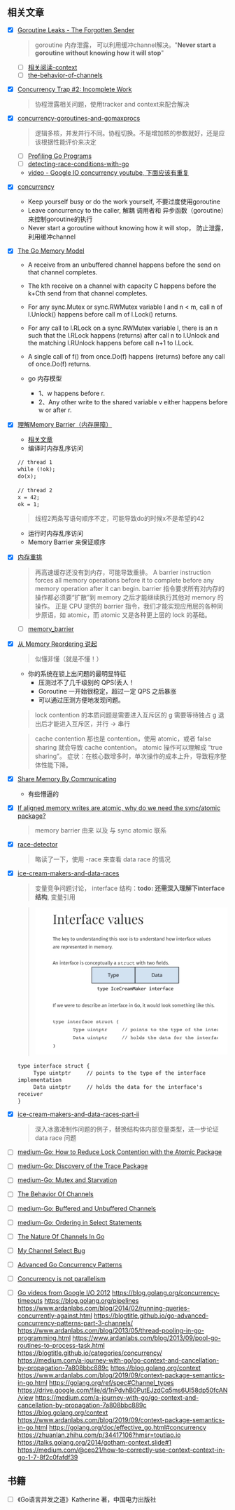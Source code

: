 ## 相关文章
- [X] [Goroutine Leaks - The Forgotten Sender](https://www.ardanlabs.com/blog/2018/11/goroutine-leaks-the-forgotten-sender.html)
  > goroutine 内存泄露， 可以利用缓冲channel解决。"**Never start a goroutine without knowing how it will stop**"
  - [ ] [相关阅读-context](https://blog.golang.org/context)
  - [ ] [the-behavior-of-channels](https://www.ardanlabs.com/blog/2017/10/the-behavior-of-channels.html)
- [X] [Concurrency Trap #2: Incomplete Work](https://www.ardanlabs.com/blog/2019/04/concurrency-trap-2-incomplete-work.html)
  > 协程泄露相关问题，使用tracker and context来配合解决
- [X] [concurrency-goroutines-and-gomaxprocs](https://www.ardanlabs.com/blog/2014/01/concurrency-goroutines-and-gomaxprocs.html)
  > 逻辑多核，并发并行不同。协程切换。不是增加核的参数就好，还是应该根据性能评价来决定 
  - [ ] [Profiling Go Programs](https://blog.golang.org/pprof)
  - [ ] [detecting-race-conditions-with-go](https://www.ardanlabs.com/blog/2013/09/detecting-race-conditions-with-go.html)
  - [video - Google IO concurrency youtube, 下面应该有重复](https://www.youtube.com/watch?v=f6kdp27TYZs)
- [X] [concurrency](https://dave.cheney.net/practical-go/presentations/qcon-china.html#_concurrency)
  - Keep yourself busy or do the work yourself, 不要过度使用goroutine
  - Leave concurrency to the caller, 解耦 调用者和 异步函数（goroutine）来控制goroutine的执行
  - Never start a goroutine without knowing how it will stop， 防止泄露，利用缓冲channel
- [X] [The Go Memory Model](https://golang.org/ref/mem)
  - A receive from an unbuffered channel happens before the send on that channel completes.
  - The kth receive on a channel with capacity C happens before the k+Cth send from that channel completes.
  - For any sync.Mutex or sync.RWMutex variable l and n < m, call n of l.Unlock() happens before call m of l.Lock() returns.
  - For any call to l.RLock on a sync.RWMutex variable l, there is an n such that the l.RLock happens (returns) after call n to l.Unlock and the matching l.RUnlock happens before call n+1 to l.Lock.
  - A single call of f() from once.Do(f) happens (returns) before any call of once.Do(f) returns.
    
  - go 内存模型
	- 1、w happens before r.
	- 2、Any other write to the shared variable v either happens before w or after r.
- [X] [理解Memory Barrier（内存屏障）](https://blog.csdn.net/caoshangpa/article/details/78853919)
  - [相关文章](https://blog.csdn.net/world_hello_100/article/details/50131497)
  - 编译时内存乱序访问
  ```
  // thread 1
  while (!ok);
  do(x);
  
  // thread 2
  x = 42;
  ok = 1;
  ```
  > 线程2两条写语句顺序不定，可能导致do的时候x不是希望的42
  - 运行时内存乱序访问
  - Memory Barrier 来保证顺序

- [X] [内存重排](https://blog.csdn.net/qcrao/article/details/92759907)
  > 再高速缓存还没有到内存，可能导致重排。
  A barrier instruction forces all memory operations before it to complete before any memory operation after it can begin.
  barrier 指令要求所有对内存的操作都必须要“扩散”到 memory 之后才能继续执行其他对 memory 的操作。
  正是 CPU 提供的 barrier 指令，我们才能实现应用层的各种同步原语，如 atomic，而 atomic 又是各种更上层的 lock 的基础。
  - [ ] [memory_barrier](https://github.com/cch123/golang-notes/blob/master/memory_barrier.md)
- [X] [从 Memory Reordering 说起](https://cch123.github.io/ooo/)
  > 似懂非懂（就是不懂！）
  - 你的系统在锁上出问题的最明显特征
    - 压测过不了几千级别的 QPS(丢人！
    - Goroutine 一开始很稳定，超过一定 QPS 之后暴涨
    - 可以通过压测方便地发现问题。
  >lock contention 的本质问题是需要进入互斥区的 g 需要等待独占 g 退出后才能进入互斥区，并行 → 串行
  
  > cache contention 那也是 contention，使用 atomic，或者 false sharing 就会导致 cache contention。
  atomic 操作可以理解成 “true sharing”。 症状：在核心数增多时，单次操作的成本上升，导致程序整体性能下降。
- [X] [Share Memory By Communicating](https://blog.golang.org/codelab-share)
  - 有些懵逼的
- [X] [If aligned memory writes are atomic, why do we need the sync/atomic package?](https://dave.cheney.net/2018/01/06/if-aligned-memory-writes-are-atomic-why-do-we-need-the-sync-atomic-package)
  > memory barrier 由来 以及 与 sync atomic 联系  
- [X] [race-detector](http://blog.golang.org/race-detector)
  > 略读了一下，使用 -race 来查看 data race 的情况
- [X] [ice-cream-makers-and-data-races](https://dave.cheney.net/2014/06/27/ice-cream-makers-and-data-races)
  > 变量竞争问题讨论， interface 结构：**todo: 还需深入理解下interface结构**, 变量引用
  
  > ![](assets/w3_img/interface-value.png)
  ```
  type interface struct {
       Type uintptr     // points to the type of the interface implementation
       Data uintptr     // holds the data for the interface's receiver
  }
  ```
- [X] [ice-cream-makers-and-data-races-part-ii](https://www.ardanlabs.com/blog/2014/06/ice-cream-makers-and-data-races-part-ii.html)
  > 深入冰激凌制作问题的例子，替换结构体内部变量类型，进一步论证data race 问题
- [ ] [medium-Go: How to Reduce Lock Contention with the Atomic Package](https://medium.com/a-journey-with-go/go-how-to-reduce-lock-contention-with-the-atomic-package-ba3b2664b549)
- [ ] [medium-Go: Discovery of the Trace Package](https://medium.com/a-journey-with-go/go-discovery-of-the-trace-package-e5a821743c3c)
- [ ] [medium-Go: Mutex and Starvation](https://medium.com/a-journey-with-go/go-mutex-and-starvation-3f4f4e75ad50)
- [ ] [The Behavior Of Channels](https://www.ardanlabs.com/blog/2017/10/the-behavior-of-channels.html)
- [ ] [medium-Go: Buffered and Unbuffered Channels](https://medium.com/a-journey-with-go/go-buffered-and-unbuffered-channels-29a107c00268)
- [ ] [medium-Go: Ordering in Select Statements](https://medium.com/a-journey-with-go/go-ordering-in-select-statements-fd0ff80fd8d6)
- [ ] [The Nature Of Channels In Go](https://www.ardanlabs.com/blog/2014/02/the-nature-of-channels-in-go.html)
- [ ] [My Channel Select Bug](https://www.ardanlabs.com/blog/2013/10/my-channel-select-bug.html)
- [ ] [Advanced Go Concurrency Patterns](https://blog.golang.org/io2013-talk-concurrency)
- [ ] [Concurrency is not parallelism](https://blog.golang.org/waza-talk)
- [ ] [Go videos from Google I/O 2012](https://blog.golang.org/io2012-videos)
https://blog.golang.org/concurrency-timeouts
https://blog.golang.org/pipelines
https://www.ardanlabs.com/blog/2014/02/running-queries-concurrently-against.html
https://blogtitle.github.io/go-advanced-concurrency-patterns-part-3-channels/
https://www.ardanlabs.com/blog/2013/05/thread-pooling-in-go-programming.html
https://www.ardanlabs.com/blog/2013/09/pool-go-routines-to-process-task.html
https://blogtitle.github.io/categories/concurrency/
https://medium.com/a-journey-with-go/go-context-and-cancellation-by-propagation-7a808bbc889c
https://blog.golang.org/context
https://www.ardanlabs.com/blog/2019/09/context-package-semantics-in-go.html
https://golang.org/ref/spec#Channel_types
https://drive.google.com/file/d/1nPdvhB0PutEJzdCq5ms6UI58dp50fcAN/view
https://medium.com/a-journey-with-go/go-context-and-cancellation-by-propagation-7a808bbc889c
https://blog.golang.org/context
https://www.ardanlabs.com/blog/2019/09/context-package-semantics-in-go.html
https://golang.org/doc/effective_go.html#concurrency
https://zhuanlan.zhihu.com/p/34417106?hmsr=toutiao.io
https://talks.golang.org/2014/gotham-context.slide#1
https://medium.com/@cep21/how-to-correctly-use-context-context-in-go-1-7-8f2c0fafdf39


## 书籍
- [ ] 《Go语言并发之道》Katherine 著，中国电力出版社
